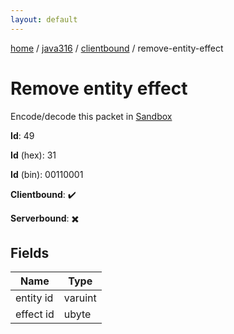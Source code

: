 ```yaml
---
layout: default
---
```


[home](/)  /  [java316](/protocol/java316)  /  [clientbound](/protocol/java316/clientbound)  /  remove-entity-effect

# Remove entity effect

Encode/decode this packet in [Sandbox](../../../sandbox/java316#Clientbound.RemoveEntityEffect)

**Id**: 49

**Id** (hex): 31

**Id** (bin): 00110001

**Clientbound**: ✔️

**Serverbound**: ✖️

## Fields

Name | Type
---|---
entity id | varuint
effect id | ubyte
